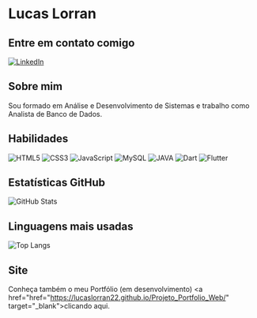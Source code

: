 # Lucas Lorran
## Entre em contato comigo
[![LinkedIn](https://img.shields.io/badge/LinkedIn-0077B5?style=for-the-badge&logo=linkedin&logoColor=white)](https://www.linkedin.com/in/lucas-lorran-344726131/)

## Sobre mim
Sou formado em Análise e Desenvolvimento de Sistemas e trabalho como Analista de Banco de Dados.

## Habilidades
![HTML5](https://img.shields.io/badge/HTML5-E34F26?style=for-the-badge&logo=html5&logoColor=white)
![CSS3](https://img.shields.io/badge/CSS3-1572B6?style=for-the-badge&logo=css3&logoColor=white)
![JavaScript](https://img.shields.io/badge/JavaScript-F7DF1E?style=for-the-badge&logo=javascript&logoColor=black)
![MySQL](https://img.shields.io/badge/MySQL-00758F?style=for-the-badge&logo=MySQL&logoColor=F29111)
![JAVA](https://img.shields.io/badge/JAVA-D0312D?style=for-the-badge&logo=ja&logoColor=F29111)
![Dart](https://img.shields.io/badge/Dart-30A3DC?style=for-the-badge&logo=Dart&logoColor=FFF)
![Flutter](https://img.shields.io/badge/Flutter-1572B6?style=for-the-badge&logo=Flutter&logoColor=FFF)


## Estatísticas GitHub
![GitHub Stats](https://github-readme-stats.vercel.app/api?username=LucasLorran22&theme=transparent&bg_color=000&border_color=30A3DC&show_icons=true&icon_color=30A3DC&title_color=E94D5F&text_color=FFF)

## Linguagens mais usadas
![Top Langs](https://github-readme-stats-git-masterrstaa-rickstaa.vercel.app/api/top-langs/?username=LucasLorran22&bg_color=000&border_color=30A3DC&title_color=E94D5F&text_color=FFF)

## Site
Conheça também o meu Portfólio (em desenvolvimento) <a href="href="https://lucaslorran22.github.io/Projeto_Portfolio_Web/" target="_blank">clicando aqui</a>.
